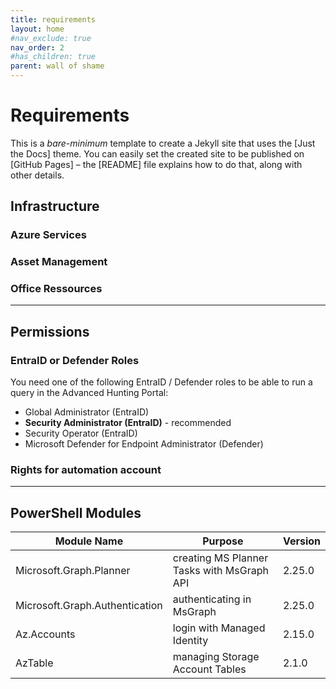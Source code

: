 ```yaml
---
title: requirements
layout: home
#nav_exclude: true
nav_order: 2
#has_children: true
parent: wall of shame
---
```

# Requirements
This is a *bare-minimum* template to create a Jekyll site that uses the [Just the Docs] theme. You can easily set the created site to be published on [GitHub Pages] – the [README] file explains how to do that, along with other details.

## Infrastructure

### Azure Services

### Asset Management

### Office Ressources

----
## Permissions

### EntraID or Defender Roles 
You need one of the following EntraID / Defender roles to be able to run a query in the Advanced Hunting Portal:

- Global Administrator (EntraID)
- **Security Administrator (EntraID)** - recommended
- Security Operator (EntraID)
- Microsoft Defender for Endpoint Administrator (Defender)

### Rights for automation account

----
## PowerShell Modules

|**Module Name**                    | **Purpose**                                    | **Version** |
|--------------------------------|--------------------------------------------|---------|
| Microsoft.Graph.Planner        | creating MS Planner Tasks with MsGraph API | 2.25.0  |
| Microsoft.Graph.Authentication | authenticating in MsGraph                  | 2.25.0  |
| Az.Accounts                    | login with Managed Identity                | 2.15.0  |
| AzTable                        | managing Storage Account Tables            | 2.1.0   |